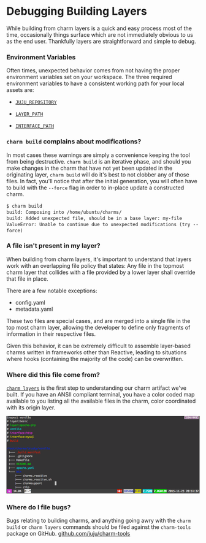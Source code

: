 # Debugging Building Layers

While building from charm layers is a quick and easy process most of the time,
occasionally things surface which are not immediately obvious to us as the end
user. Thankfully layers are straightforward and simple to debug.

### Environment Variables

Often times, unexpected behavior comes from not having the proper environment
variables set on your workspace. The three required environment variables to
have a consistent working path for your local assets are:

- [`JUJU_REPOSITORY`](reference-environment-variables.html#juju_repository)

- [`LAYER_PATH`](developer-layer-example.html#prepare-your-workspace)

- [`INTERFACE_PATH`](developer-layer-example.html#prepare-your-workspace)

### `charm build` complains about modifications?

In most cases these warnings are simply a convenience keeping the tool from
being destructive. `charm build` is an iterative phase, and should you make
changes in the charm that have not yet been updated in the originating layer,
`charm build` will do it's best to not clobber any of those files. In fact,
you'll notice that after the initial generation, you will often have to build
with the `--force` flag in order to in-place update a constructed charm.

```
$ charm build
build: Composing into /home/ubuntu/charms/
build: Added unexpected file, should be in a base layer: my-file
ValueError: Unable to continue due to unexpected modifications (try --force)
```

### A file isn't present in my layer?

When building from charm layers, it's important to understand that layers work
with an overlapping file policy that states: Any file in the topmost charm layer
that collides with a file provided by a lower layer shall override that file in
place.

There are a few notable exceptions:

- config.yaml
- metadata.yaml

These two files are special cases, and are merged into a single file in the top
most charm layer, allowing the developer to define only fragments of information
in their respective files.

Given this behavior, it can be extremely difficult to assemble layer-based
charms written in frameworks other than Reactive, leading to situations where
hooks (containing the majority of the code) can be overwritten.

### Where did this file come from?

 [`charm layers`](reference-hook-tools.html#charm-layers)
is the first step to understanding our charm artifact we've built. If you have
an ANSII compliant terminal, you have a color coded map available to you
listing all the available files in the charm, color coordinated with its origin
layer.


![ charm-layers-illustration.png](../../media/charm-layers-illustration.png)


### Where do I file bugs?

Bugs relating to building charms, and anything going awry with the `charm build`
or `charm layers` commands should be filed against the `charm-tools` package on
GitHub.  [github.com/juju/charm-tools](http://github.com/juju/charm-tools)

